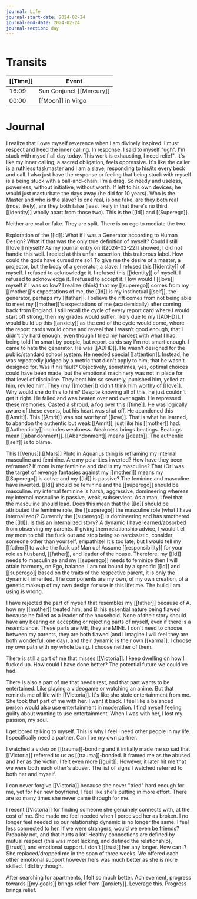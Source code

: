 ```yaml
---
journal: Life
journal-start-date: 2024-02-24
journal-end-date: 2024-02-24
journal-section: day
---
```


```calendar-nav
```

# Transits

| [[Time]]  | Event                |
| ----- | -------------------- |
| 16:09 | Sun Conjunct [[Mercury]] |
| 00:00 | [[Moon]] in Virgo        |

# Journal

I realize that I owe myself reverence when I am divinely inspired. I must respect and heed the inner calling. In response, I said to myself "ugh". I'm stuck with myself all day today. This work is exhausting, I need relief". It's like my inner calling, a sacred obligation, feels oppressive. It's like the caller is a ruthless taskmaster and I am a slave, responding to his/its every beck and call. I also just have the  response or feeling that being stuck with myself is a being stuck with a ball-and-chain. I'm a drag. So needy and useless, powerless, without initiative, without worth. If left to his own devices, he would just masturbate the days away (he did for 10 years). Who is the Master and who is the slave? Is one  real, is one fake, are they both real (most likely), are they both false (least likely in that there's no third [[identity]] wholly apart from those two). This is the [[Id]] and [[Superego]].

Neither are real or fake. They are split. There is on ego to mediate the two. 

Exploration of the [[Id]]:
What if I was a Generator according to Human Design? What if that was the only true definition of myself? Could I still [[love]] myself? As my journal entry on [[2024-02-22]] showed, I did not handle this well. I reeled at this  unfair assertion, this traitorous label. How could the gods have cursed me so? To give me the desire of a master, a projector, but the body of a generator, a slave. I refused this [[identity]] of myself. I refused to acknowledge it. I refused this [[identity]] of myself. I refused to acknowledge it. I refused to accept it. How would I [[love]] myself if I was so low? I realize (think) that my [[superego]] comes from my [[mother]]'s expectations of me, the [[Id]] is my instinctual [[self]], the generator, perhaps my [[father]]. I believe the rift comes from not being able to meet my [[mother]]'s expectations of me (academically) after coming back from England. I still recall the cycle of every report card where I would start off strong, then my grades would suffer, likely due to my [[ADHD]]. I would build up this [[anxiety]] as the end of the cycle would come, where the report cards would come and reveal that I wasn't  good enough, that I didn't try hard enough, even though I tried my hardest with what I had, being told I'm smart by people, but report cards say I'm not smart enough. I came to hate the generator. He was [[ADHD]]. He wasn't designed for the public/standard school system. He needed special [[attention]]. Instead, he was repeatedly judged by a metric that didn't apply to him, that he wasn't designed for. Was it his fault? Objectively, sometimes, yes, optimal choices could have been made, but the emotional machinery was not in place for that level of discipline. They beat him so severely, punished him, yelled at him, reviled him. They (my [[mother]]) didn't think him worthy of [[love]]. Why would she do this to  him? Despite knowing all of this, he just couldn't get it right. He failed and was beaten over and over again. He repressed these memories. Casted a shroud, a fog over this [[time]]. He was logically aware of these events, but his heart was shut off. He abandoned this [[Amrit]]. This [[Amrit]] was not worthy of [[love]]. That is what he learned, to abandon the authentic but weak [[Amrit]], just like his [[mother]] had. [[Authenticity]] includes weakness. Weakness brings beatings. Beatings mean [[abandonment]]. [[Abandonment]] means [[death]]. The authentic [[self]] is to blame. 

This [[Venus]] [[Mars]] Pluto in Aquarius thing is reframing my internal masculine and feminine. Are my polarities inverted? How have they been reframed? If mom is my feminine and dad is my masculine? That (Ori was the target of revenge fantasies against my [[mother]]) means my [[Superego]] is active and my [[Id]] is passive? The feminine and masculine have inverted. [[Id]] should be feminine and the [[superego]] should be masculine. my internal feminine is harsh, aggressive, domineering whereas my internal masculine is passive, weak, subservient. As a man, I feel that the masculine should lead. Does this mean that the [[Id]] should be attributed the feminine role, the [[superego]] the masculine role (what I have internalized)? Currently the [[superego]] is domineering and has smothered the [[Id]]. Is this an internalized story? A dynamic I have learned/absorbed from observing my parents. If giving them relationship advice, I would t ell my mom to chill the fuck out and stop being so narcissistic, consider someone other than yourself, empathize! It's too late, but I would tell my [[father]] to wake the fuck up! Man up! Assume [[responsibility]] for your role as husband, [[father]], and leader of the house. Therefore, my  [[Id]] needs to masculinize and my [[superego]] needs to  feminize then I will attain harmony, on Ego, balance. I am not bound by a specific [[Id]] and [[superego]] based on the traits of the respective parent, it is only the dynamic I inherited. The components are my own, of my own creation, of a genetic makeup of my own design for use in this lifetime. The build I am using is wrong.

I have rejected the part of myself that resembles my [[father]] because of A. how my [[mother]] treated him, and B. his essential nature being flawed because he failed as a leader of the household. None of their story should have any bearing on accepting or rejecting parts of myself, even if there is a resemblance. These parts are ME, they are MINE. I don't need to choose between my parents, they are both flawed (and I imagine I will feel they are both wonderful, one day), and their dynamic is their own [[karma]]. I choose my own path with my whole being. I choose neither of them.

There is still a part of me that misses [[Victoria]]. I keep dwelling on how I fucked up. How could I have done better? The potential future we could've had.

There is also a part of me that needs rest, and that part wants to be entertained. Like playing a videogame or watching an anime. But that reminds me of life with [[Victoria]]. It's like she stole entertainment from me. She took that part of me with her. I want it back. I feel like a balanced person would also use entertainment in moderation. I find myself feeling guilty about wanting to use entertainment. When I was with her, I lost my passion, my soul.

I get bored talking to myself. This is why I feel I need other people in my life. I specifically need a partner. Can I be my own partner.

I watched a video on [[trauma]]-bonding and it initially made me so sad that [[Victoria]] referred to us as [[trauma]]-bonded. It framed me as the abused and her as the victim. I felt  even more [[guilt]]. However, it later hit me that we were both each other's abuser. The list of signs I watched referred to both her and myself.

I can never forgive [[Victoria]] because she never "tried" hard enough for me, yet for her new boyfriend, I feel like she's putting in more effort. There are so many times she never came through for me.

I resent [[Victoria]] for finding someone she genuinely connects with, at the cost of me. She made me feel needed when I perceived her as broken. I no longer feel needed so our relationship dynamic is no longer the same. I feel less connected to her. If we were strangers, would we even be friends? Probably not, and that hurts a lot! Healthy connections are defined by mutual respect (this was most lacking, and defined the relationship), [[trust]], and emotional support. I don't [[trust]] her any longer. How can I? She replaced/dropped me in the span of three weeks. We offered each other emotional support however hers was much better as she is more skilled. I did try though. 

After searching for apartments, I felt so much better. Achievement, progress towards [[my goals]] brings relief from [[anxiety]]. Leverage this. Progress brings relief. 


